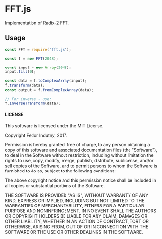 # FFT.js

Implementation of Radix-2 FFT.

## Usage

```js
const FFT = require('fft.js');

const f = new FFT(2048);

const input = new Array(2048);
input.fill(0);

const data = f.toComplexArray(input);
f.transform(data);
const output = f.fromComplexArray(data);

// For inverse - use:
f.inverseTransform(data);
```

#### LICENSE

This software is licensed under the MIT License.

Copyright Fedor Indutny, 2017.

Permission is hereby granted, free of charge, to any person obtaining a
copy of this software and associated documentation files (the
"Software"), to deal in the Software without restriction, including
without limitation the rights to use, copy, modify, merge, publish,
distribute, sublicense, and/or sell copies of the Software, and to permit
persons to whom the Software is furnished to do so, subject to the
following conditions:

The above copyright notice and this permission notice shall be included
in all copies or substantial portions of the Software.

THE SOFTWARE IS PROVIDED "AS IS", WITHOUT WARRANTY OF ANY KIND, EXPRESS
OR IMPLIED, INCLUDING BUT NOT LIMITED TO THE WARRANTIES OF
MERCHANTABILITY, FITNESS FOR A PARTICULAR PURPOSE AND NONINFRINGEMENT. IN
NO EVENT SHALL THE AUTHORS OR COPYRIGHT HOLDERS BE LIABLE FOR ANY CLAIM,
DAMAGES OR OTHER LIABILITY, WHETHER IN AN ACTION OF CONTRACT, TORT OR
OTHERWISE, ARISING FROM, OUT OF OR IN CONNECTION WITH THE SOFTWARE OR THE
USE OR OTHER DEALINGS IN THE SOFTWARE.

